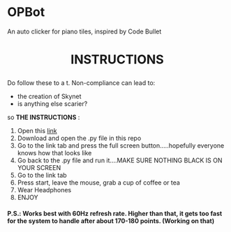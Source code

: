 # OPBot

An auto clicker for piano tiles, inspired by Code Bullet

# <p style="text-align: center;"> INSTRUCTIONS

Do follow these to a t.
Non-compliance can lead to:

- the creation of Skynet
- is anything else scarier?

so <b>THE INSTRUCTIONS</b> :

1. Open this [link](https://www.agame.com/game/magic-piano-tiles)
2. Download and open the .py file in this repo
3. Go to the link tab and press the full screen button.....hopefully everyone knows how that looks like
4. Go back to the .py file and run it....MAKE SURE NOTHING BLACK IS ON YOUR SCREEN
5. Go to the link tab
6. Press start, leave the mouse, grab a cup of coffee or tea
7. Wear Headphones
8. ENJOY

#### P.S.: Works best with 60Hz refresh rate. Higher than that, it gets too fast for the system to handle after about 170-180 points. (Working on that)
